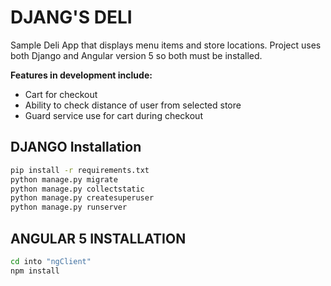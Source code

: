 # DJANG'S DELI

Sample Deli App that displays menu items and store locations.  Project uses both Django and Angular version 5 so both must be installed. 


__Features in development include:__
 * Cart for checkout 
 * Ability to check distance of user from selected store 
 * Guard service use for cart during checkout


## DJANGO Installation
```bash
pip install -r requirements.txt
python manage.py migrate
python manage.py collectstatic
python manage.py createsuperuser
python manage.py runserver
```

## ANGULAR 5 INSTALLATION
```bash
cd into "ngClient"
npm install
```
